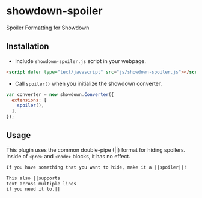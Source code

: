 # showdown-spoiler
Spoiler Formatting for Showdown

## Installation

- Include `showdown-spoiler.js` script in your webpage.

```html
<script defer type="text/javascript" src="js/showdown-spoiler.js"></script>
```

- Call `spoiler()` when you initialize the showdown converter.

```javascript
var converter = new showdown.Converter({
  extensions: [
    spoiler(),
  ],
});
```

## Usage

This plugin uses the common double-pipe (||) format for hiding spoilers. Inside of `<pre>` and `<code>` blocks, it has no effect.

```markdown
If you have something that you want to hide, make it a ||spoiler||!

This also ||supports  
text across multiple lines  
if you need it to.||
```

